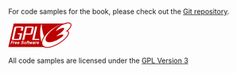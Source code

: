 For code samples for the book, please check out the [Git repository](https://github.com/mrseidel/gitbook-codesamples).  



[![Alt Text](./img/gplv3-127x51.png "GPL Version 3")](http://www.gnu.org/licenses/gpl.html)

All code samples are licensed under the [GPL Version 3](http://www.gnu.org/licenses/gpl.html)